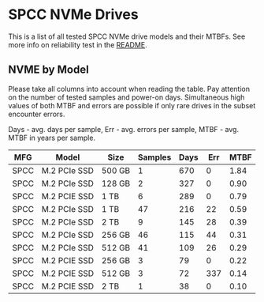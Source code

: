 SPCC NVMe Drives
================

This is a list of all tested SPCC NVMe drive models and their MTBFs. See more
info on reliability test in the [README](https://github.com/linuxhw/SMART).

NVME by Model
------------

Please take all columns into account when reading the table. Pay attention on the
number of tested samples and power-on days. Simultaneous high values of both MTBF
and errors are possible if only rare drives in the subset encounter errors.

Days - avg. days per sample,
Err  - avg. errors per sample,
MTBF - avg. MTBF in years per sample.

| MFG       | Model              | Size   | Samples | Days  | Err   | MTBF |
|-----------|--------------------|--------|---------|-------|-------|------|
| SPCC      | M.2 PCIe SSD       | 500 GB | 1       | 670   | 0     | 1.84   |
| SPCC      | M.2 PCIe SSD       | 128 GB | 2       | 327   | 0     | 0.90   |
| SPCC      | M.2 PCIE SSD       | 1 TB   | 6       | 289   | 0     | 0.79   |
| SPCC      | M.2 PCIe SSD       | 1 TB   | 47      | 216   | 22    | 0.59   |
| SPCC      | M.2 PCIe SSD       | 2 TB   | 9       | 145   | 28    | 0.39   |
| SPCC      | M.2 PCIe SSD       | 256 GB | 46      | 115   | 44    | 0.31   |
| SPCC      | M.2 PCIe SSD       | 512 GB | 41      | 109   | 26    | 0.29   |
| SPCC      | M.2 PCIE SSD       | 256 GB | 3       | 79    | 0     | 0.22   |
| SPCC      | M.2 PCIE SSD       | 512 GB | 3       | 72    | 337   | 0.14   |
| SPCC      | M.2 PCIE SSD       | 2 TB   | 1       | 38    | 0     | 0.10   |
